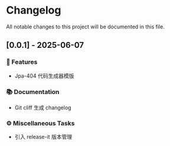 # Changelog

All notable changes to this project will be documented in this file.

## [0.0.1] - 2025-06-07

### 🚀 Features

- Jpa-404 代码生成器模版

### 📚 Documentation

- Git cliff 生成 changelog

### ⚙️ Miscellaneous Tasks

- 引入 release-it 版本管理

<!-- generated by git-cliff -->
